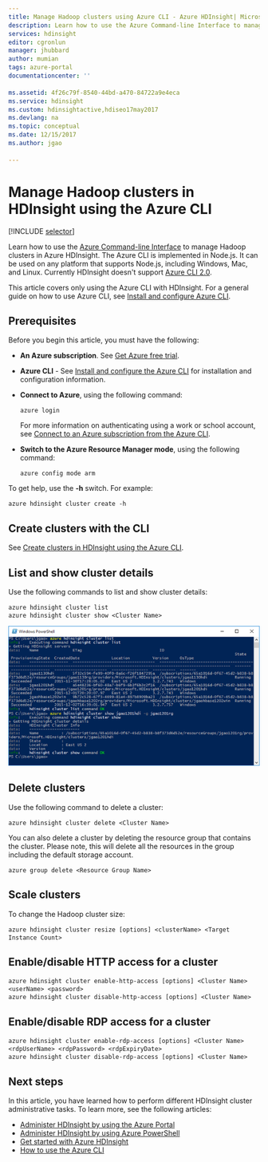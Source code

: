 ```yaml
---
title: Manage Hadoop clusters using Azure CLI - Azure HDInsight| Microsoft Docs
description: Learn how to use the Azure Command-line Interface to manage Hadoop clusters in Azure HDInsight. The Azure CLI works on Windows, Mac, and Linux.
services: hdinsight
editor: cgronlun
manager: jhubbard
author: mumian
tags: azure-portal
documentationcenter: ''

ms.assetid: 4f26c79f-8540-44bd-a470-84722a9e4eca
ms.service: hdinsight
ms.custom: hdinsightactive,hdiseo17may2017
ms.devlang: na
ms.topic: conceptual
ms.date: 12/15/2017
ms.author: jgao

---
```

# Manage Hadoop clusters in HDInsight using the Azure CLI
[!INCLUDE [selector](../../includes/hdinsight-portal-management-selector.md)]

Learn how to use the [Azure Command-line Interface](../cli-install-nodejs.md) to manage Hadoop clusters in Azure HDInsight. The Azure CLI is implemented in Node.js. It can be used on any platform that supports Node.js, including Windows, Mac, and Linux. Currently HDInsight doesn't support [Azure CLI 2.0](https://docs.microsoft.com/cli/azure).

This article covers only using the Azure CLI with HDInsight. For a general guide on how to use Azure CLI, see [Install and configure Azure CLI][azure-command-line-tools].

## Prerequisites
Before you begin this article, you must have the following:

* **An Azure subscription**. See [Get Azure free trial](https://azure.microsoft.com/documentation/videos/get-azure-free-trial-for-testing-hadoop-in-hdinsight/).
* **Azure CLI** - See [Install and configure the Azure CLI](../cli-install-nodejs.md) for installation and configuration information.
* **Connect to Azure**, using the following command:

    ```cli
    azure login
    ```
  
    For more information on authenticating using a work or school account, see [Connect to an Azure subscription from the Azure CLI](/cli/azure/authenticate-azure-cli).
* **Switch to the Azure Resource Manager mode**, using the following command:
  
    ```cli
    azure config mode arm
    ```

To get help, use the **-h** switch.  For example:

```cli
azure hdinsight cluster create -h
```

## Create clusters with the CLI
See [Create clusters in HDInsight using the Azure CLI](hdinsight-hadoop-create-linux-clusters-azure-cli.md).

## List and show cluster details
Use the following commands to list and show cluster details:

```cli
azure hdinsight cluster list
azure hdinsight cluster show <Cluster Name>
```

![Command-line view of cluster list][image-cli-clusterlisting]

## Delete clusters
Use the following command to delete a cluster:

```cli
azure hdinsight cluster delete <Cluster Name>
```

You can also delete a cluster by deleting the resource group that contains the cluster. Please note, this will delete all the resources in the group including the default storage account.

```cli
azure group delete <Resource Group Name>
```

## Scale clusters
To change the Hadoop cluster size:

```cli
azure hdinsight cluster resize [options] <clusterName> <Target Instance Count>
```


## Enable/disable HTTP access for a cluster

```cli
azure hdinsight cluster enable-http-access [options] <Cluster Name> <userName> <password>
azure hdinsight cluster disable-http-access [options] <Cluster Name>
```

## Enable/disable RDP access for a cluster

```cli
azure hdinsight cluster enable-rdp-access [options] <Cluster Name> <rdpUserName> <rdpPassword> <rdpExpiryDate>
azure hdinsight cluster disable-rdp-access [options] <Cluster Name>
```

## Next steps
In this article, you have learned how to perform different HDInsight cluster administrative tasks. To learn more, see the following articles:

* [Administer HDInsight by using the Azure Portal][hdinsight-admin-portal]
* [Administer HDInsight by using Azure PowerShell][hdinsight-admin-powershell]
* [Get started with Azure HDInsight][hdinsight-get-started]
* [How to use the Azure CLI][azure-command-line-tools]

[azure-command-line-tools]: ../cli-install-nodejs.md
[azure-create-storageaccount]:../storage/common/storage-create-storage-account.md
[azure-purchase-options]: http://azure.microsoft.com/pricing/purchase-options/
[azure-member-offers]: http://azure.microsoft.com/pricing/member-offers/
[azure-free-trial]: http://azure.microsoft.com/pricing/free-trial/


[hdinsight-admin-portal]: hdinsight-administer-use-management-portal.md
[hdinsight-admin-powershell]: hdinsight-administer-use-powershell.md
[hdinsight-get-started]:hadoop/apache-hadoop-linux-tutorial-get-started.md

[image-cli-account-download-import]: ./media/hdinsight-administer-use-command-line/HDI.CLIAccountDownloadImport.png
[image-cli-clustercreation]: ./media/hdinsight-administer-use-command-line/HDI.CLIClusterCreation.png
[image-cli-clustercreation-config]: ./media/hdinsight-administer-use-command-line/HDI.CLIClusterCreationConfig.png
[image-cli-clusterlisting]: ./media/hdinsight-administer-use-command-line/command-line-list-of-clusters.png "List and show clusters"
